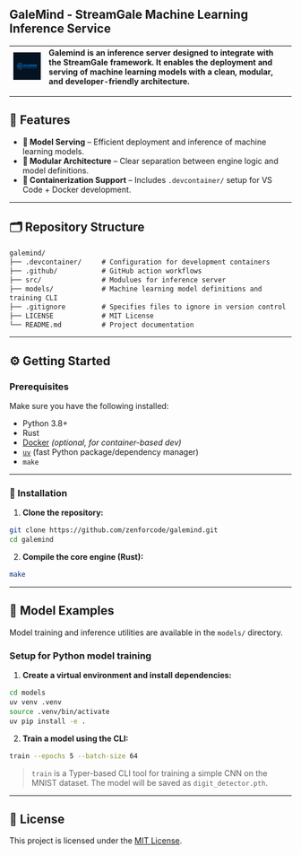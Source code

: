 ## GaleMind - StreamGale Machine Learning Inference Service

| ![Galemind Logo](./assets/galemind.png) | Galemind is an inference server designed to integrate with the StreamGale framework. It enables the deployment and serving of machine learning models with a clean, modular, and developer-friendly architecture. |
|:--:|:--|

---

## 🚀 Features

- **🧠 Model Serving** – Efficient deployment and inference of machine learning models.
- **🧩 Modular Architecture** – Clear separation between engine logic and model definitions.
- **🐳 Containerization Support** – Includes `.devcontainer/` setup for VS Code + Docker development.

---

## 🗂 Repository Structure

```
galemind/
├── .devcontainer/     # Configuration for development containers
├── .github/           # GitHub action workflows
├── src/               # Modulues for inference server
├── models/            # Machine learning model definitions and training CLI
├── .gitignore         # Specifies files to ignore in version control
├── LICENSE            # MIT License
└── README.md          # Project documentation
```

---

## ⚙️ Getting Started

### Prerequisites

Make sure you have the following installed:

- Python 3.8+
- Rust
- [Docker](https://www.docker.com/) *(optional, for container-based dev)*
- [`uv`](https://github.com/astral-sh/uv) (fast Python package/dependency manager)
- `make`

---

### 🔧 Installation

1. **Clone the repository:**

```bash
git clone https://github.com/zenforcode/galemind.git
cd galemind
```

2. **Compile the core engine (Rust):**

```bash
make
```

---

## 🧪 Model Examples

Model training and inference utilities are available in the `models/` directory.

### Setup for Python model training

1. **Create a virtual environment and install dependencies:**

```bash
cd models
uv venv .venv
source .venv/bin/activate
uv pip install -e .
```

2. **Train a model using the CLI:**

```bash
train --epochs 5 --batch-size 64
```

> `train` is a Typer-based CLI tool for training a simple CNN on the MNIST dataset. The model will be saved as `digit_detector.pth`.

---

## 🧱 License

This project is licensed under the [MIT License](./LICENSE).
